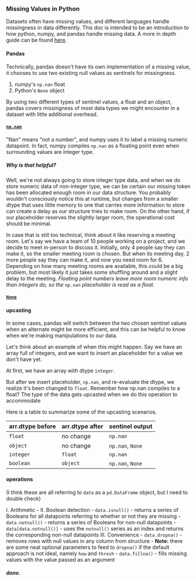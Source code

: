 ### Missing Values in Python
Datasets often have missing values, and different languages handle missingness
in data differently. This doc is intended to be an introduction to how python, 
numpy, and pandas handle missing data. A more in depth guide can be found [here](https://jakevdp.github.io/PythonDataScienceHandbook/03.04-missing-values.html).

#### Pandas
Technically, pandas doesn't have its own implementation of a missing value,
it chooses to use two existing null values as sentinels for missingness.

1. numpy's `np.nan` float
2. Python's `None` object

By using two different types of sentinel values, a float and an object, pandas
covers missingness of most data types we might encounter in a dataset with little
additional overhead.

#### [`np.nan`](https://numpy.org/doc/stable/user/misc.html)
"Nan" means "not a number", and numpy uses it to label a missing numeric datapoint.
In fact, numpy compiles `np.nan` as a floating point even when surrounding values
are integer type.

##### Why is that helpful?
Well, we're not always going to store integer type data, and when we do store numeric
data of non-integer type, we can be certain our missing token has been allocated
enough room in our data structure. You probably wouldn't consciously notice this at
runtime, but changes from a smaller dtype that uses little memory to one that carries
more information to store can create a delay as our structure tries to make room. On 
the other hand, if our placeholder reserves the slightly larger room, the operational
cost should be minimal. 

In case that is still too technical, think about it like reserving a meeting room. 
Let's say we have a team of 10 people working on a project, and we decide to meet
in-person to discuss it. Initially, only 4 people say they can make it, so the
smaller meeting room is chosen. But when its meeting day, 2 more people say they can
make it, and now you need room for 6. Depending on how many meeting rooms are 
available, this could be a big problem, but most likely it just takes some shuffling
around and a slight delay to the meeting. _Floating point numbers leave more room
numeric info than integers do, so the `np.nan` placeholder is read as a float._



#### [`None`](https://docs.python.org/3/c-api/none.html)

#### upcasting
In some cases, pandas will switch between the two chosen sentinel values when an
alternate might be more efficient, and this can be helpful to know when we're making
manipulations to our data.

Let's think about an example of when this might happen. Say we have an array full of
integers, and we want to insert an placeholder for a value we don't have yet.

At first, we have an array with dtype `integer`.

But after we insert placeholder, `np.nan`, and re-evaluate the dtype, we realize it's
been changed to `float`. Remember how np.nan compiles to a float? The type of the data
gets upcasted when we do this operation to accommodate 

Here is a table to summarize some of the upcasting scenarios.

| arr.dtype before | arr.dtype after | sentinel output  |
| ---              | ---             | ---              |
| `float`          | no change       | `np.nan`         |
| `object`         | no change       | `np.nan`, `None` |
| `integer`        | `float`         | `np.nan`         |
| `boolean`        | `object`        | `np.nan`, `None` |

#### operations
(I think these are all referring to `data` as a `pd.DataFrame` object, but I need to double check)

I. Arithmetic
     - 
II. Boolean detection
     - `data.isnull()`
          - returns a series of Booleans for all datapoints referring to whether or not they are missing
     - `data.notnull()`
          - returns a series of Booleans for non-null datapoints
     - `data[data.notnull()]`
          - uses the `notnull()` series as an index and returns the corresponding non-null datapoints
III. Convenience
     - `data.dropna()`
          - removes rows with null values in any column from structure
          - **Note:** there are some neat optional parameters to feed to `dropna()` if the default approach
          is not ideal, namely `how` and `thresh`
     - `data.fillna()`
          - fills missing values with the value passed as an argument

##### done.
